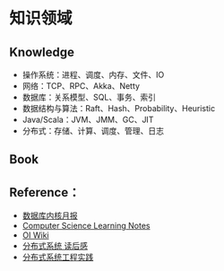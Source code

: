# 知识领域

## Knowledge

* 操作系统：进程、调度、内存、文件、IO
* 网络：TCP、RPC、Akka、Netty
* 数据库：关系模型、SQL、事务、索引
* 数据结构与算法：Raft、Hash、Probability、Heuristic
* Java/Scala：JVM、JMM、GC、JIT
* 分布式：存储、计算、调度、管理、日志

## Book

## Reference：

- [数据库内核月报](http://mysql.taobao.org/monthly/)
- [Computer Science Learning Notes](https://github.com/CyC2018/CS-Notes)
- [OI Wiki](https://oi-wiki.org/)
- [分布式系统 读后感](http://blog.sciencenet.cn/blog-468147-356755.html)
- [分布式系统工程实践](https://www.slideshare.net/knuthocean/distributed-system-engineeringpractice)